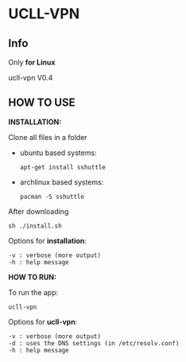 # UCLL-VPN

Info
-
Only **for Linux**

ucll-vpn V0.4

HOW TO USE
-
**INSTALLATION:**

Clone all files in a folder

* ubuntu based systems:

  ```
  apt-get install sshuttle
  ```

* archlinux based systems:

  ```
  pacman -S sshuttle
  ```

After downloading 
```
sh ./install.sh
```
Options for **installation**:
```
-v : verbose (more output)
-h : help message
```


**HOW TO RUN:**

To run the app:
```
ucll-vpn
```
Options for **ucll-vpn**:
```
-v : verbose (more output)
-d : uses the DNS settings (in /etc/resolv.conf)
-h : help message
```
